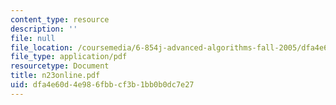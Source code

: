 ```yaml
---
content_type: resource
description: ''
file: null
file_location: /coursemedia/6-854j-advanced-algorithms-fall-2005/dfa4e60d4e986fbbcf3b1bb0b0dc7e27_n23online.pdf
file_type: application/pdf
resourcetype: Document
title: n23online.pdf
uid: dfa4e60d-4e98-6fbb-cf3b-1bb0b0dc7e27
---
```


